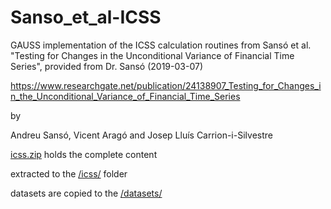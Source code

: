 # Sanso_et_al-ICSS
GAUSS implementation of the ICSS calculation routines from Sansó et al. "Testing for Changes in the Unconditional Variance of Financial Time Series", provided from Dr. Sansó (2019-03-07)

https://www.researchgate.net/publication/24138907_Testing_for_Changes_in_the_Unconditional_Variance_of_Financial_Time_Series

by

Andreu Sansó,
Vicent Aragó and
Josep Lluís Carrion-i-Silvestre

[icss.zip](icss.zip) holds the complete content

extracted to the [/icss/](/icss/) folder

datasets are copied to the [/datasets/](/datasets/)
